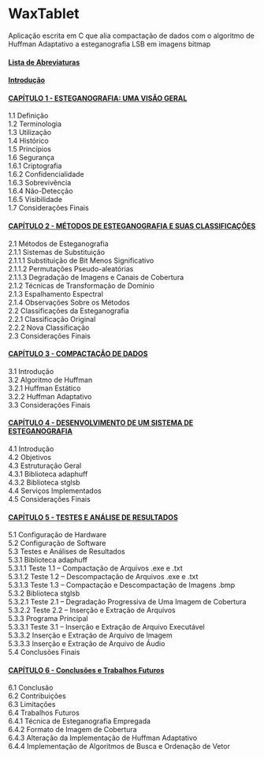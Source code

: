 # WaxTablet
Aplicação escrita em C que alia compactação de dados com o algoritmo de Huffman Adaptativo a esteganografia LSB em imagens bitmap

#### [Lista de Abreviaturas](abreviaturas.md)  
#### [Introdução](introdução.md)

#### [CAPÍTULO 1 - ESTEGANOGRAFIA: UMA VISÃO GERAL](/capitulo_1/)
1.1	Definição  
1.2 Terminologia  
1.3	Utilização  
1.4 Histórico  
1.5 Princípios  
1.6 Segurança  
1.6.1 Criptografia  
1.6.2 Confidencialidade  
1.6.3 Sobrevivência  
1.6.4 Não-Detecção  
1.6.5 Visibilidade  
1.7 Considerações Finais  

#### [CAPÍTULO 2 - MÉTODOS DE ESTEGANOGRAFIA E SUAS CLASSIFICAÇÕES](/capitulo_2/)  
2.1 Métodos de Esteganografia  
2.1.1 Sistemas de Substituição  
2.1.1.1 Substituição de Bit Menos Significativo  
2.1.1.2 Permutações Pseudo-aleatórias  
2.1.1.3 Degradação de Imagens e Canais de Cobertura  
2.1.2 Técnicas de Transformação de Domínio  
2.1.3 Espalhamento Espectral  
2.1.4 Observações Sobre os Métodos  
2.2 Classificações da Esteganografia  
2.2.1 Classificação Original  
2.2.2 Nova Classificação  
2.3 Considerações Finais  
  
#### [CAPÍTULO 3 - COMPACTAÇÃO DE DADOS](/capitulo_3/)  
3.1 Introdução  
3.2 Algoritmo de Huffman  
3.2.1 Huffman Estático  
3.2.2 Huffman Adaptativo  
3.3 Considerações Finais  
  
#### [CAPÍTULO 4 - DESENVOLVIMENTO DE UM SISTEMA DE ESTEGANOGRAFIA](/capitulo_4/)
4.1 Introdução  
4.2 Objetivos  
4.3 Estruturação Geral  
4.3.1 Biblioteca adaphuff  
4.3.2 Biblioteca stglsb  
4.4 Serviços Implementados  
4.5 Considerações Finais  
  
#### [CAPÍTULO 5 - TESTES E ANÁLISE DE RESULTADOS](/capitulo_5/)  
5.1 Configuração de Hardware  
5.2 Configuração de Software  
5.3 Testes e Análises de Resultados  
5.3.1 Biblioteca adaphuff  
5.3.1.1 Teste 1.1 – Compactação de Arquivos .exe e .txt  
5.3.1.2 Teste 1.2 – Descompactação de Arquivos .exe e .txt  
5.3.1.3 Teste 1.3 – Compactação e Descompactação de Imagens .bmp  
5.3.2 Biblioteca stglsb  
5.3.2.1 Teste 2.1 – Degradação Progressiva de Uma Imagem de Cobertura  
5.3.2.2 Teste 2.2 – Inserção e Extração de Arquivos  
5.3.3 Programa Principal  
5.3.3.1 Teste 3.1 – Inserção e Extração de Arquivo Executável  
5.3.3.2 Inserção e Extração de Arquivo de Imagem  
5.3.3.3 Inserção e Extração de Arquivo de Áudio  
5.4 Conclusões Finais  
  
#### [CAPÍTULO 6 - Conclusões e Trabalhos Futuros](/capitulo_6/)  
6.1 Conclusão  
6.2 Contribuições  
6.3 Limitações  
6.4 Trabalhos Futuros  
6.4.1 Técnica de Esteganografia Empregada  
6.4.2 Formato de Imagem de Cobertura  
6.4.3 Alteração da Implementação de Huffman Adaptativo  
6.4.4 Implementação de Algoritmos de Busca e Ordenação de Vetor

